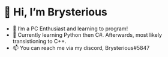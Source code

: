 # 👋 Hi, I’m Brysterious
- 👀 I’m a PC Enthusiast and learning to program!
- 🌱 Currently learning Python then C#. Afterwards, most likely transistioning to C++.
- 📫 You can reach me via my discord, Brysterious#5847

<!---
Brysterious/Brysterious is a ✨ special ✨ repository because its `README.md` (this file) appears on your GitHub profile.
You can click the Preview link to take a look at your changes.
--->
